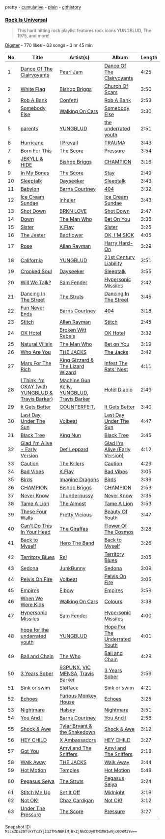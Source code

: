 pretty - [cumulative](/playlists/cumulative/4xdNq2nL8N6vOtFnWrznjY.md) - [plain](/playlists/plain/4xdNq2nL8N6vOtFnWrznjY) - [githistory](https://github.githistory.xyz/mackorone/spotify-playlist-archive/blob/main/playlists/plain/4xdNq2nL8N6vOtFnWrznjY)

### [Rock Is Universal](https://open.spotify.com/playlist/4xdNq2nL8N6vOtFnWrznjY)

> This hard hitting rock playlist features rock icons YUNGBLUD, The 1975, and more!

[Digster](https://open.spotify.com/user/digster.fm) - 770 likes - 63 songs - 3 hr 45 min

| No. | Title | Artist(s) | Album | Length |
|---|---|---|---|---|
| 1 | [Dance Of The Clairvoyants](https://open.spotify.com/track/3Y1q37A7ecFEdR5IAMWodA) | [Pearl Jam](https://open.spotify.com/artist/1w5Kfo2jwwIPruYS2UWh56) | [Dance Of The Clairvoyants](https://open.spotify.com/album/2J2ZoKPtJneBtFoSkl8yJy) | 4:25 |
| 2 | [White Flag](https://open.spotify.com/track/2ph6BRhGcUzc2W9wIulG5k) | [Bishop Briggs](https://open.spotify.com/artist/0yb46jwm7gqbZXVXZQ8Z1e) | [Church Of Scars](https://open.spotify.com/album/1TTxcgs3zEngN0EB56yXzY) | 3:50 |
| 3 | [Rob A Bank](https://open.spotify.com/track/2MaLYAd1Uy8284d47Aj6cz) | [Confetti](https://open.spotify.com/artist/1oyUjl52ohRrCv3EL1UdpM) | [Rob A Bank](https://open.spotify.com/album/7ja2GeQqsAkyF683R5MkTU) | 2:53 |
| 4 | [Somebody Else](https://open.spotify.com/track/6jnGlcayCgo94lhgBCWrSQ) | [Walking On Cars](https://open.spotify.com/artist/632WMoQfBWk76kBz7vMXNg) | [Somebody Else](https://open.spotify.com/album/1YP959lSM7AwCOA8ohMQNq) | 3:30 |
| 5 | [parents](https://open.spotify.com/track/68rVGSTnCiFOET9k5Vd8Se) | [YUNGBLUD](https://open.spotify.com/artist/6Ad91Jof8Niiw0lGLLi3NW) | [the underrated youth](https://open.spotify.com/album/0kGTcfwQC5nlsubgxUXdwP) | 2:51 |
| 6 | [Hurricane](https://open.spotify.com/track/2GFwwTIVLjnOrtP7m9luHC) | [I Prevail](https://open.spotify.com/artist/3Uobr6LgQpBbk6k4QGAb3V) | [TRAUMA](https://open.spotify.com/album/2QRU8jGOJHDMrCTPKIHVik) | 3:43 |
| 7 | [Born For This](https://open.spotify.com/track/5cssh6pG5psDumnxABxa6h) | [The Score](https://open.spotify.com/artist/2q3GG88dVwuQPF4FmySr9I) | [Pressure](https://open.spotify.com/album/6Hln0DlVYzBFkKbJ3FrpgJ) | 3:54 |
| 8 | [JEKYLL & HIDE](https://open.spotify.com/track/3UmBgQiJhbNMmyPVceuH4d) | [Bishop Briggs](https://open.spotify.com/artist/0yb46jwm7gqbZXVXZQ8Z1e) | [CHAMPION](https://open.spotify.com/album/10XDik8bnbbPTfpO05tjwx) | 3:16 |
| 9 | [In My Bones](https://open.spotify.com/track/6e7HeiJ73JX3VWTWsElnIr) | [The Score](https://open.spotify.com/artist/2q3GG88dVwuQPF4FmySr9I) | [Stay](https://open.spotify.com/album/3RkTphhXZG2bzI1lkeHh1G) | 2:49 |
| 10 | [Sleeptalk](https://open.spotify.com/track/2NDH7pMWv3UQHOCN4tnXbI) | [Dayseeker](https://open.spotify.com/artist/5FjQVp1Lb0kltmwIuu5kfj) | [Sleeptalk](https://open.spotify.com/album/2oLk2Z8wtuGX1xC9evzvC9) | 3:43 |
| 11 | [Babylon](https://open.spotify.com/track/2SlHCUAxHuyqGJ51tMIaH8) | [Barns Courtney](https://open.spotify.com/artist/5tFRohaO5yEsuJxmMnlCO9) | [404](https://open.spotify.com/album/4XOMJHVuzJVWmqUdp4SYKP) | 3:32 |
| 12 | [Ice Cream Sundae](https://open.spotify.com/track/2sJHJITMt2SYuim7KvK8yG) | [Inhaler](https://open.spotify.com/artist/6lyMYewq2SuTFIXgiv7OxH) | [Ice Cream Sundae](https://open.spotify.com/album/3NyslwappViTftGrmA1my0) | 3:43 |
| 13 | [Shot Down](https://open.spotify.com/track/2ycgs9BPQxifcUWqbOau3y) | [BRKN LOVE](https://open.spotify.com/artist/2Hkg1gn2Hpar1sVP8adtNp) | [Shot Down](https://open.spotify.com/album/2DhdURG48Ak62qo0pwud1k) | 2:47 |
| 14 | [Down](https://open.spotify.com/track/6kYr4vNI1kQeaXlk0uO5jO) | [The Man Who](https://open.spotify.com/artist/1wLFDPkWkMl7bNZvhmhxsG) | [Bet On You](https://open.spotify.com/album/7HVnpuJcZRJvj5Ic3wnbjI) | 3:36 |
| 15 | [Sister](https://open.spotify.com/track/2KlecS6I44n4qlXG9ywD6S) | [K.Flay](https://open.spotify.com/artist/0pCNk4D3E2xtszsm6hMsWr) | [Sister](https://open.spotify.com/album/427aH8p4CSkaA1YpoATwL6) | 3:25 |
| 16 | [The Jester](https://open.spotify.com/track/28KccB3Iw5Gg8MjKewEQFW) | [Badflower](https://open.spotify.com/artist/3T55D3LMiygE9eSKFpiAye) | [OK, I'M SICK](https://open.spotify.com/album/08VFvUyNPi6G0tc1d4DPU4) | 4:05 |
| 17 | [Rose](https://open.spotify.com/track/1EaVXnEDuHwLdVPn89djkq) | [Allan Rayman](https://open.spotify.com/artist/6Yv6OBXD6ZQakEljaGaDAk) | [Harry Hard\-On](https://open.spotify.com/album/1eN0asiUp2OoMuRkI61cmm) | 3:29 |
| 18 | [California](https://open.spotify.com/track/1Tc3kbOaPzpY8y9phWaVDx) | [YUNGBLUD](https://open.spotify.com/artist/6Ad91Jof8Niiw0lGLLi3NW) | [21st Century Liability](https://open.spotify.com/album/1p64R5tjTpC2oH24YLdQgq) | 3:51 |
| 19 | [Crooked Soul](https://open.spotify.com/track/35CBV1M9spIgJgBYjK21Tc) | [Dayseeker](https://open.spotify.com/artist/5FjQVp1Lb0kltmwIuu5kfj) | [Sleeptalk](https://open.spotify.com/album/2oLk2Z8wtuGX1xC9evzvC9) | 3:55 |
| 20 | [Will We Talk?](https://open.spotify.com/track/5g0HSob4PEq7M8blV6y70i) | [Sam Fender](https://open.spotify.com/artist/6zlR5ttMfMNmwf2lecU9Cc) | [Hypersonic Missiles](https://open.spotify.com/album/7FWCgfnTgupXdyBy51ME9m) | 2:42 |
| 21 | [Dancing In The Street](https://open.spotify.com/track/54tX6TJouaENgCTpEp0VW0) | [The Struts](https://open.spotify.com/artist/3lDpdwM8KILepMHqBWUhIA) | [Dancing In The Street](https://open.spotify.com/album/6lLOGipYmE1fsQ7B57exft) | 3:45 |
| 22 | [Fun Never Ends](https://open.spotify.com/track/2FKtDOLUiEC1S4P60GC7GV) | [Barns Courtney](https://open.spotify.com/artist/5tFRohaO5yEsuJxmMnlCO9) | [404](https://open.spotify.com/album/4XOMJHVuzJVWmqUdp4SYKP) | 3:18 |
| 23 | [Stitch](https://open.spotify.com/track/6L0MtLLPMkNyxdTPiwcPIU) | [Allan Rayman](https://open.spotify.com/artist/6Yv6OBXD6ZQakEljaGaDAk) | [Stitch](https://open.spotify.com/album/0l6aFfJ1B8NK4XU0JKwDdY) | 2:45 |
| 24 | [OK Hotel](https://open.spotify.com/track/1aiT82jp4wAPwlijYzcykF) | [Broken Witt Rebels](https://open.spotify.com/artist/3WyGjUsOZJRiT9re5pZYxL) | [OK Hotel](https://open.spotify.com/album/7gIGEN6GA5VnI0wwU0MxfA) | 3:32 |
| 25 | [Natural Villain](https://open.spotify.com/track/3QBATpTo4SWcYPyhOwNFqh) | [The Man Who](https://open.spotify.com/artist/1wLFDPkWkMl7bNZvhmhxsG) | [Bet on You](https://open.spotify.com/album/5buxnaQzfA5i0iH5A7R09n) | 3:19 |
| 26 | [Who Are You](https://open.spotify.com/track/1S3RcMmq0WfKB89nqXYohW) | [THE JACKS](https://open.spotify.com/artist/2MaOt31JjxLUV3E62dkbRw) | [The Jacks](https://open.spotify.com/album/7bdR4Kjict5SNuff2KfXxb) | 3:42 |
| 27 | [Mars For The Rich](https://open.spotify.com/track/4lV1tx0EdlIChOw7Kz7fP0) | [King Gizzard & The Lizard Wizard](https://open.spotify.com/artist/6XYvaoDGE0VmRt83Jss9Sn) | [Infest The Rats' Nest](https://open.spotify.com/album/5Bz2LxOp0wz7ov0T9WiRmc) | 4:11 |
| 28 | [I Think I'm OKAY \(with YUNGBLUD & Travis Barker\)](https://open.spotify.com/track/2gTdDMpNxIRFSiu7HutMCg) | [Machine Gun Kelly](https://open.spotify.com/artist/6TIYQ3jFPwQSRmorSezPxX), [YUNGBLUD](https://open.spotify.com/artist/6Ad91Jof8Niiw0lGLLi3NW), [Travis Barker](https://open.spotify.com/artist/4exLIFE8sISLr28sqG1qNX) | [Hotel Diablo](https://open.spotify.com/album/0bJIHF1Or1YBLFBMwv53K2) | 2:49 |
| 29 | [It Gets Better](https://open.spotify.com/track/0OEhw85dQjvwl5WkYklDb5) | [COUNTERFEIT.](https://open.spotify.com/artist/6HxNJuxe4WHa1XQMLryIjG) | [It Gets Better](https://open.spotify.com/album/7od21Y7iwjZw6sRhTelt3e) | 3:40 |
| 30 | [Last Day Under The Sun](https://open.spotify.com/track/739K06ZTvtdbVJc9RUmoFx) | [Volbeat](https://open.spotify.com/artist/0L5fC7Ogm2YwgqVCRcF1bT) | [Last Day Under The Sun](https://open.spotify.com/album/1tNmAs7Bx2PXO42zfNgeqn) | 4:47 |
| 31 | [Black Tree](https://open.spotify.com/track/1QQhvUvnID8E4AIWNKHUnl) | [King Nun](https://open.spotify.com/artist/0FHPAcPoHtExxmF68aEChO) | [Black Tree](https://open.spotify.com/album/0oXNr6XsutBsMY776zBg8n) | 3:45 |
| 32 | [Glad I'm Alive \- Early Version](https://open.spotify.com/track/7yusaEt1MlRgFYRfyYPAgS) | [Def Leppard](https://open.spotify.com/artist/6H1RjVyNruCmrBEWRbD0VZ) | [Glad I'm Alive \(Early Version\)](https://open.spotify.com/album/2Ul6Pcfj503BSHOIP1U5q5) | 4:12 |
| 33 | [Caution](https://open.spotify.com/track/2l8Gq9hNquNgzgv00DftKX) | [The Killers](https://open.spotify.com/artist/0C0XlULifJtAgn6ZNCW2eu) | [Caution](https://open.spotify.com/album/35ECeElNvrJZk4fbiJdHfr) | 4:29 |
| 34 | [Bad Vibes](https://open.spotify.com/track/2xAYunIkZaOTzbzYM8YM8B) | [K.Flay](https://open.spotify.com/artist/0pCNk4D3E2xtszsm6hMsWr) | [Bad Vibes](https://open.spotify.com/album/3VJmwr78jZW2NIU6ONGkpu) | 3:05 |
| 35 | [Birds](https://open.spotify.com/track/2DWn3Qnk2MLaKSR2O6BcI6) | [Imagine Dragons](https://open.spotify.com/artist/53XhwfbYqKCa1cC15pYq2q) | [Birds](https://open.spotify.com/album/0OXJFBFvYP5b2U0qWUQehJ) | 3:39 |
| 36 | [CHAMPION](https://open.spotify.com/track/3FnrpYP8QSbYXbp8i8UQKO) | [Bishop Briggs](https://open.spotify.com/artist/0yb46jwm7gqbZXVXZQ8Z1e) | [CHAMPION](https://open.spotify.com/album/6aBOJ17zCUODL1PO3LUYSg) | 2:53 |
| 37 | [Never Know](https://open.spotify.com/track/2kl9r68q42crZzkcZwRUEL) | [Thunderpussy](https://open.spotify.com/artist/5wa2uCAfwySNkiWLr2xg3a) | [Never Know](https://open.spotify.com/album/3eP1VUboSQzVpFK6GPPe26) | 3:35 |
| 38 | [Tame A Lion](https://open.spotify.com/track/2twkulAe4ukx6WZ1VbMKuM) | [The Almost](https://open.spotify.com/artist/5X09SRt3qx77eh0XRreLjr) | [Tame A Lion](https://open.spotify.com/album/2YiuSoHz7EecFoq6OfJJGj) | 3:53 |
| 39 | [These Four Walls](https://open.spotify.com/track/4lIADYns7onzNNl0RIewFp) | [Pretty Vicious](https://open.spotify.com/artist/4KH4eOg39KeBpnfSgvIteD) | [Beauty Of Youth](https://open.spotify.com/album/6am0g93vswJjC98p8mihkF) | 3:47 |
| 40 | [Can't Do This In Your Head](https://open.spotify.com/track/2UmdZ3cLYXAo6iIDQeJiiK) | [The Giraffes](https://open.spotify.com/artist/3OfQhA76hhDafHFYgyyokm) | [Flower Of The Cosmos](https://open.spotify.com/album/1MsH3JK73u6NGcM2csA6Gv) | 3:28 |
| 41 | [Back to Myself](https://open.spotify.com/track/0pZMNrNRmsmpk1lqNfGT8M) | [Hero The Band](https://open.spotify.com/artist/2PZZXkVyUo7SV4wfKwa8FW) | [Back to Myself](https://open.spotify.com/album/6jftFn9tXIyqFJ8jyY6HAm) | 3:26 |
| 42 | [Territory Blues](https://open.spotify.com/track/3r6qzw1EPzOOfcI5xTFYWV) | [Rei](https://open.spotify.com/artist/74BJTJjtRUwMBB8TjHiVwr) | [Territory Blues](https://open.spotify.com/album/22gm53Bix5wjvoKRwLSd8G) | 3:05 |
| 43 | [Sedona](https://open.spotify.com/track/21rOdbcj8Y7glIazuWel2e) | [JunkBunny](https://open.spotify.com/artist/2UdPcvUuTpvrq7flh94PaE) | [Sedona](https://open.spotify.com/album/6h0DXUi7906RJZRrE2SYLW) | 3:09 |
| 44 | [Pelvis On Fire](https://open.spotify.com/track/2x0ZWnybbcmOOSitJIPEk4) | [Volbeat](https://open.spotify.com/artist/0L5fC7Ogm2YwgqVCRcF1bT) | [Pelvis On Fire](https://open.spotify.com/album/6pCAdzb1771EHqGG7xqSCA) | 3:05 |
| 45 | [Empires](https://open.spotify.com/track/4i7K69TdPfuKJNbjzqfz50) | [Elbow](https://open.spotify.com/artist/0TJB3EE2efClsYIDQ8V2Jk) | [Empires](https://open.spotify.com/album/4jbdxBBYtwYFoiDOMIUvcm) | 3:59 |
| 46 | [When We Were Kids](https://open.spotify.com/track/7DZqOlGLH0wytwC6IszlHj) | [Walking On Cars](https://open.spotify.com/artist/632WMoQfBWk76kBz7vMXNg) | [Colours](https://open.spotify.com/album/5335KSppiJafwehi13Wa8Z) | 3:38 |
| 47 | [Hypersonic Missiles](https://open.spotify.com/track/4fB1OI42wuC0SirSR64qc1) | [Sam Fender](https://open.spotify.com/artist/6zlR5ttMfMNmwf2lecU9Cc) | [Hypersonic Missiles](https://open.spotify.com/album/0cIY9UjncDVIROjKfityxc) | 4:00 |
| 48 | [hope for the underrated youth](https://open.spotify.com/track/6AYD3ztnzQhAJQ3SOWwqtP) | [YUNGBLUD](https://open.spotify.com/artist/6Ad91Jof8Niiw0lGLLi3NW) | [Hope For The Underrated Youth](https://open.spotify.com/album/486SJxMPXQrwatQ4S1cU8G) | 4:01 |
| 49 | [Ball and Chain](https://open.spotify.com/track/22UgD3bRXzveuNnhZP72a4) | [The Who](https://open.spotify.com/artist/67ea9eGLXYMsO2eYQRui3w) | [Ball and Chain](https://open.spotify.com/album/3vTzDpCjM9VXnr80VO9b4R) | 4:29 |
| 50 | [3 Years Sober](https://open.spotify.com/track/2zyNYiZkGNyNBGSFvGsnGt) | [93PUNX](https://open.spotify.com/artist/0qfeDvoajHGoVkmIW7fgra), [VIC MENSA](https://open.spotify.com/artist/27w1NoOLMX7tJMYqcetPyG), [Travis Barker](https://open.spotify.com/artist/4exLIFE8sISLr28sqG1qNX) | [3 Years Sober](https://open.spotify.com/album/09ahSI6KVG17EBqTWZjDa5) | 2:59 |
| 51 | [Sink or swim](https://open.spotify.com/track/0B9m2vpdmb0tHIKydnUCLT) | [Sløtface](https://open.spotify.com/artist/5sCDleuvB5bBwbSGsp9Bwh) | [Sink or swim](https://open.spotify.com/album/4svH6KjgMCjvyrZN4TVyzK) | 4:21 |
| 52 | [Echoes](https://open.spotify.com/track/3bIibqD2d25570qz5KDjfe) | [Furious Monkey House](https://open.spotify.com/artist/4u8LHuDsbX6iiVdAgG2Kq9) | [Echoes](https://open.spotify.com/album/1YoY0nsTxjf3DHFKz3tkPN) | 3:25 |
| 53 | [Nightmare](https://open.spotify.com/track/340UVheS8z3ncW9TTUhAbc) | [Halsey](https://open.spotify.com/artist/26VFTg2z8YR0cCuwLzESi2) | [Nightmare](https://open.spotify.com/album/4KaiavWFhR7j9tY1f7V6UL) | 3:51 |
| 54 | [You And I](https://open.spotify.com/track/0pDP15GJoo83zH7VnUtxmi) | [Barns Courtney](https://open.spotify.com/artist/5tFRohaO5yEsuJxmMnlCO9) | [You And I](https://open.spotify.com/album/6mbtyLcowZNEL31itKG3WG) | 2:56 |
| 55 | [Shock & Awe](https://open.spotify.com/track/2nyYLENNkN2z1IzX9I7yZV) | [Tyler Bryant & the Shakedown](https://open.spotify.com/artist/3Ig1cmnFAUxpTEYVjTRkLo) | [Shock & Awe](https://open.spotify.com/album/0515gy2fMsq20oRPd34cSz) | 3:12 |
| 56 | [HEY CHILD](https://open.spotify.com/track/5LadhdTfrXz44rPF7lMVhm) | [X Ambassadors](https://open.spotify.com/artist/3NPpFNZtSTHheNBaWC82rB) | [HEY CHILD](https://open.spotify.com/album/4oYwLaZtz5RE4oq3kHHHii) | 3:27 |
| 57 | [Got You](https://open.spotify.com/track/5eRHVLdcgufbRCt470HVON) | [Amyl and The Sniffers](https://open.spotify.com/artist/3NqV2DJoAWsjl787bWaHW7) | [Amyl and The Sniffers](https://open.spotify.com/album/3GBk3WAGG1mlY8yyskXm2t) | 2:18 |
| 58 | [Walk Away](https://open.spotify.com/track/7fjkeqkcVXWWimcMMEW6Hq) | [THE JACKS](https://open.spotify.com/artist/2MaOt31JjxLUV3E62dkbRw) | [Walk Away](https://open.spotify.com/album/20t1JYwBYZGJ0X1zSAkqMF) | 3:44 |
| 59 | [Hot Motion](https://open.spotify.com/track/6oWoK0SiCYBNFpGKno3man) | [Temples](https://open.spotify.com/artist/4ogwGU9VPWrnVBs1GEwZVV) | [Hot Motion](https://open.spotify.com/album/57kE67gYb82DZA7sir86gi) | 5:48 |
| 60 | [Pegasus Seiya](https://open.spotify.com/track/6Cycdzse284tjIva9klJXJ) | [The Struts](https://open.spotify.com/artist/3lDpdwM8KILepMHqBWUhIA) | [Pegasus Seiya](https://open.spotify.com/album/6Xmks8nSfk2lXL6FjEMXtX) | 3:24 |
| 61 | [Stitch Me Up](https://open.spotify.com/track/58y7d9xg91SHf5ItIiGqIm) | [Set It Off](https://open.spotify.com/artist/06bDwgCHeMAwhgI8il4Y5k) | [Midnight](https://open.spotify.com/album/4lqJlTuRAEZoRUb1BSkfIa) | 3:19 |
| 62 | [Not OK!](https://open.spotify.com/track/2YbMlkq0ARgHiMGBFGTnxq) | [Chaz Cardigan](https://open.spotify.com/artist/7DJUlhy4pX4sxaDfQcH0Ms) | [Not OK!](https://open.spotify.com/album/0liYHS0MVX0AP18hq6lMoO) | 3:12 |
| 63 | [Under The Pressure](https://open.spotify.com/track/5xKfNGlM3IiUIeRbMFyAuL) | [The Score](https://open.spotify.com/artist/2q3GG88dVwuQPF4FmySr9I) | [Pressure](https://open.spotify.com/album/6Hln0DlVYzBFkKbJ3FrpgJ) | 3:27 |

Snapshot ID: `MzcsZDE2OTlkYTc2YjI1ZTMxNGRlMjBkZjNkODUyOTM3MWIwNjc0OWM1Yw==`
